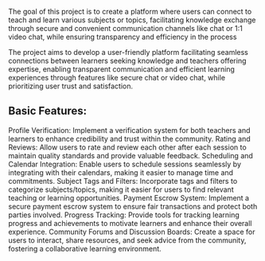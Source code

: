 The goal of this project is to create a platform where users can connect to teach and learn various subjects or topics, facilitating knowledge exchange through secure and convenient communication channels like chat or 1:1 video chat, while ensuring transparency and efficiency in the process

The project aims to develop a user-friendly platform facilitating seamless connections between learners seeking knowledge and teachers offering expertise, enabling transparent communication and efficient learning experiences through features like secure chat or video chat, while prioritizing user trust and satisfaction.

## Basic Features: 

Profile Verification: Implement a verification system for both teachers and learners to enhance credibility and trust within the community.
Rating and Reviews: Allow users to rate and review each other after each session to maintain quality standards and provide valuable feedback.
Scheduling and Calendar Integration: Enable users to schedule sessions seamlessly by integrating with their calendars, making it easier to manage time and commitments.
Subject Tags and Filters: Incorporate tags and filters to categorize subjects/topics, making it easier for users to find relevant teaching or learning opportunities.
Payment Escrow System: Implement a secure payment escrow system to ensure fair transactions and protect both parties involved.
Progress Tracking: Provide tools for tracking learning progress and achievements to motivate learners and enhance their overall experience.
Community Forums and Discussion Boards: Create a space for users to interact, share resources, and seek advice from the community, fostering a collaborative learning environment.
